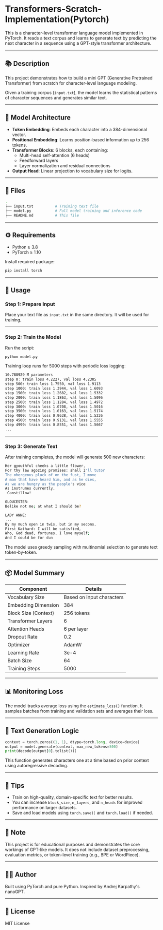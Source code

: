 
# Transformers-Scratch-Implementation(Pytorch)

This is a character-level transformer language model implemented in PyTorch. It reads a text corpus and learns to generate text by predicting the next character in a sequence using a GPT-style transformer architecture.

---

## 📚 Description

This project demonstrates how to build a mini GPT (Generative Pretrained Transformer) from scratch for character-level language modeling.

Given a training corpus (`input.txt`), the model learns the statistical patterns of character sequences and generates similar text.

---

## 🧠 Model Architecture

- **Token Embedding**: Embeds each character into a 384-dimensional vector.
- **Positional Embedding**: Learns position-based information up to 256 tokens.
- **Transformer Blocks**: 6 blocks, each containing:
  - Multi-head self-attention (6 heads)
  - Feedforward layers
  - Layer normalization and residual connections
- **Output Head**: Linear projection to vocabulary size for logits.

---

## 📁 Files

```bash
.
├── input.txt          # Training text file
├── model.py           # Full model training and inference code
├── README.md          # This file
```

---

## ⚙️ Requirements

- Python ≥ 3.8
- PyTorch ≥ 1.10

Install required package:

```bash
pip install torch
```

---

## 📄 Usage

### Step 1: Prepare Input

Place your text file as `input.txt` in the same directory. It will be used for training.

---

### Step 2: Train the Model

Run the script:

```bash
python model.py
```

Training loop runs for 5000 steps with periodic loss logging:

```bash
10.788929 M parameters
step 0: train loss 4.2227, val loss 4.2305
step 500: train loss 1.7550, val loss 1.9113
step 1000: train loss 1.3944, val loss 1.6093
step 1500: train loss 1.2682, val loss 1.5332
step 2000: train loss 1.1863, val loss 1.5096
step 2500: train loss 1.1284, val loss 1.4972
step 3000: train loss 1.0708, val loss 1.5016
step 3500: train loss 1.0163, val loss 1.5174
step 4000: train loss 0.9638, val loss 1.5236
step 4500: train loss 0.9131, val loss 1.5555
step 4999: train loss 0.8551, val loss 1.5667
...
```

---

### Step 3: Generate Text

After training completes, the model will generate 500 new characters:

```bash
Her gyouthful cheeks a little flower,
For thy law agozing promises: shall I'll tutor
The ohergeous pluck of on the fust, I move
A man that have heard him, and as he dies,
As we are hungry as the people's vice
As instrumes currently.
 Canstillow!

GLOUCESTER:
Belike not me; at what I should be?

LADY ANNE:
...
By my much open in twis, but in my secons.
First Kathard: I will be satisfied,
Who, God dead, fortunes, I love myself;
And I could be for dun

```

The model uses greedy sampling with multinomial selection to generate text token-by-token.

---

## 📦 Model Summary

| Component                | Details                   |
|-------------------------|---------------------------|
| Vocabulary Size         | Based on input characters |
| Embedding Dimension     | 384                       |
| Block Size (Context)    | 256 tokens                |
| Transformer Layers      | 6                         |
| Attention Heads         | 6 per layer               |
| Dropout Rate            | 0.2                       |
| Optimizer               | AdamW                     |
| Learning Rate           | 3e-4                      |
| Batch Size              | 64                        |
| Training Steps          | 5000                      |

---

## 📊 Monitoring Loss

The model tracks average loss using the `estimate_loss()` function. It samples batches from training and validation sets and averages their loss.

---

## 🔮 Text Generation Logic

```python
context = torch.zeros((1, 1), dtype=torch.long, device=device)
output = model.generate(context, max_new_tokens=500)
print(decode(output[0].tolist()))
```

This function generates characters one at a time based on prior context using autoregressive decoding.

---

## 🚀 Tips

- Train on high-quality, domain-specific text for better results.
- You can increase `block_size`, `n_layers`, and `n_heads` for improved performance on larger datasets.
- Save and load models using `torch.save()` and `torch.load()` if needed.

---

## 📌 Note

This project is for educational purposes and demonstrates the core workings of GPT-like models. It does not include dataset preprocessing, evaluation metrics, or token-level training (e.g., BPE or WordPiece).

---

## 🧑‍💻 Author

Built using PyTorch and pure Python. Inspired by Andrej Karpathy's nanoGPT.

---

## 📜 License

MIT License

